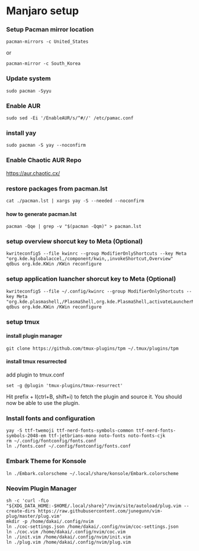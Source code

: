 # Manjaro setup

### Setup Pacman mirror location

    pacman-mirrors -c United_States

or

    pacman-mirror -c South_Korea

### Update system

    sudo pacman -Syyu

### Enable AUR

    sudo sed -Ei '/EnableAUR/s/^#//' /etc/pamac.conf

### install yay

    sudo pacman -S yay --noconfirm

### Enable Chaotic AUR Repo

https://aur.chaotic.cx/

### restore packages from pacman.lst

    cat ./pacman.lst | xargs yay -S --needed --noconfirm

#### how to generate pacman.lst

    pacman -Qqe | grep -v "$(pacman -Qqm)" > pacman.lst

### setup overview shorcut key to Meta (Optional)

    kwriteconfig5 --file kwinrc --group ModifierOnlyShortcuts --key Meta "org.kde.kglobalaccel,/component/kwin,,invokeShortcut,Overview"
    qdbus org.kde.KWin /KWin reconfigure

### setup application luancher shorcut key to Meta (Optional)

    kwriteconfig5 --file ~/.config/kwinrc --group ModifierOnlyShortcuts --key Meta "org.kde.plasmashell,/PlasmaShell,org.kde.PlasmaShell,activateLauncherMenu"
    qdbus org.kde.KWin /KWin reconfigure

### setup tmux

#### install plugin manager

    git clone https://github.com/tmux-plugins/tpm ~/.tmux/plugins/tpm

#### install tmux resurrected

add plugin to tmux.conf

    set -g @plugin 'tmux-plugins/tmux-resurrect'

Hit prefix + I(ctrl+B, shift+i) to fetch the plugin and source it. You should now be able to use the plugin.

### Install fonts and configuration

    yay -S ttf-twemoji ttf-nerd-fonts-symbols-common ttf-nerd-fonts-symbols-2048-em ttf-jetbrians-mono noto-fonts noto-fonts-cjk
    rm ~/.config/fontconfig/fonts.conf
    ln ./fonts.conf ~/.config/fontconfig/fonts.conf

### Embark Theme for Konsole

    ln ./Embark.colorscheme ~/.local/share/konsole/Embark.colorscheme

### Neovim Plugin Manager

    sh -c 'curl -fLo "${XDG_DATA_HOME:-$HOME/.local/share}"/nvim/site/autoload/plug.vim --create-dirs https://raw.githubusercontent.com/junegunn/vim-plug/master/plug.vim'
    mkdir -p /home/dakai/.config/nvim
    ln ./coc-settings.json /home/dakai/.config/nvim/coc-settings.json
    ln ./coc.vim /home/dakai/.config/nvim/coc.vim
    ln ./init.vim /home/dakai/.config/nvim/init.vim
    ln ./plug.vim /home/dakai/.config/nvim/plug.vim
